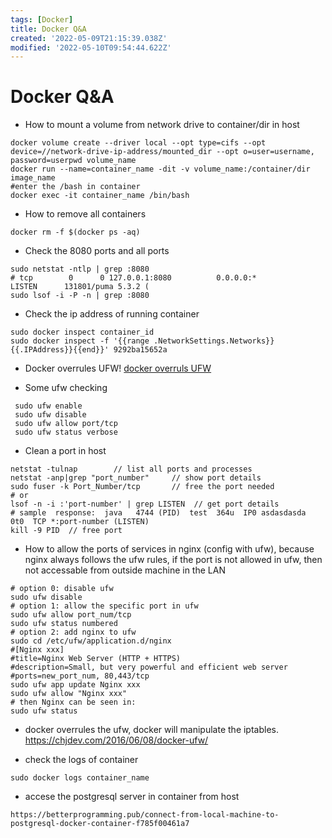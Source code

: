 ```yaml
---
tags: [Docker]
title: Docker Q&A
created: '2022-05-09T21:15:39.038Z'
modified: '2022-05-10T09:54:44.622Z'
---
```


# Docker Q&A

* How to mount a volume from network drive to container/dir in host
```shell
docker volume create --driver local --opt type=cifs --opt device=//network-drive-ip-address/mounted_dir --opt o=user=username, password=userpwd volume_name
docker run --name=container_name -dit -v volume_name:/container/dir image_name
#enter the /bash in container
docker exec -it container_name /bin/bash
```  
* How to remove all containers
```shell
docker rm -f $(docker ps -aq)
```
* Check the 8080 ports and all ports
```
sudo netstat -ntlp | grep :8080
# tcp        0      0 127.0.0.1:8080          0.0.0.0:*               LISTEN      131801/puma 5.3.2 ( 
sudo lsof -i -P -n | grep :8080
```
* Check the ip address of running container
```
sudo docker inspect container_id
sudo docker inspect -f '{{range .NetworkSettings.Networks}}{{.IPAddress}}{{end}}' 9292ba15652a
```
* Docker overrules UFW!
[docker overruls UFW](https://chjdev.com/2016/06/08/docker-ufw/)

* Some ufw checking
```
 sudo ufw enable
 sudo ufw disable
 sudo ufw allow port/tcp
 sudo ufw status verbose
```
* Clean a port in host
```
netstat -tulnap        // list all ports and processes
netstat -anp|grep "port_number"     // show port details
sudo fuser -k Port_Number/tcp       // free the port needed
# or
lsof -n -i :'port-number' | grep LISTEN  // get port details
# sample  response:  java   4744 (PID)  test  364u  IP0 asdasdasda   0t0  TCP *:port-number (LISTEN)
kill -9 PID  // free port
```

* How to allow the ports of services in nginx (config with ufw), because nginx always follows the ufw rules, if the port is not allowed in ufw, then not accessable from outside machine in the LAN
 ```
 # option 0: disable ufw
 sudo ufw disable
 # option 1: allow the specific port in ufw
 sudo ufw allow port_num/tcp
 sudo ufw status numbered
 # option 2: add nginx to ufw
 sudo cd /etc/ufw/application.d/nginx
 #[Nginx xxx]
 #title=Nginx Web Server (HTTP + HTTPS)
 #description=Small, but very powerful and efficient web server
 #ports=new_port_num, 80,443/tcp
 sudo ufw app update Nginx xxx
 sudo ufw allow "Nginx xxx"
 # then Nginx can be seen in:
 sudo ufw status

 ```
* docker overrules the ufw, docker will manipulate the iptables.
https://chjdev.com/2016/06/08/docker-ufw/

* check the logs of container
```
sudo docker logs container_name
```
* accese the postgresql server in container from host
```
https://betterprogramming.pub/connect-from-local-machine-to-postgresql-docker-container-f785f00461a7
```
